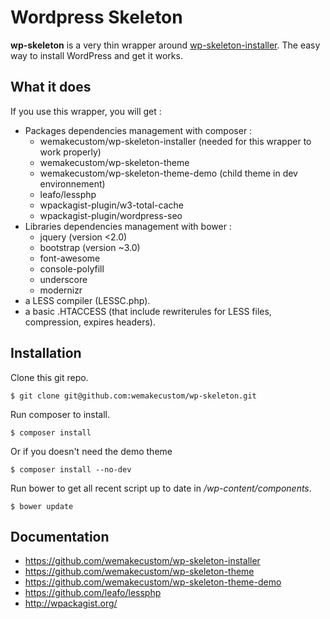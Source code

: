 Wordpress Skeleton
==================

**wp-skeleton** is a very thin wrapper around [wp-skeleton-installer](https://github.com/wemakecustom/wp-skeleton-installer).
The easy way to install WordPress and get it works.

## What it does

If you use this wrapper, you will get :
- Packages dependencies management with composer :
  * wemakecustom/wp-skeleton-installer (needed for this wrapper to work properly) 
  * wemakecustom/wp-skeleton-theme
  * wemakecustom/wp-skeleton-theme-demo (child theme in dev environnement)
  * leafo/lessphp
  * wpackagist-plugin/w3-total-cache
  * wpackagist-plugin/wordpress-seo
- Libraries dependencies management with bower :
  * jquery (version <2.0)
  * bootstrap (version ~3.0)
  * font-awesome
  * console-polyfill
  * underscore
  * modernizr
- a LESS compiler (LESSC.php).
- a basic .HTACCESS (that include rewriterules for LESS files, compression, expires headers).

## Installation

Clone this git repo.
````
$ git clone git@github.com:wemakecustom/wp-skeleton.git
````
Run composer to install.
````
$ composer install
````
Or if you doesn't need the demo theme
````
$ composer install --no-dev
````
Run bower to get all recent script up to date in _/wp-content/components_.
````
$ bower update
````

## Documentation

- https://github.com/wemakecustom/wp-skeleton-installer
- https://github.com/wemakecustom/wp-skeleton-theme
- https://github.com/wemakecustom/wp-skeleton-theme-demo
- https://github.com/leafo/lessphp
- http://wpackagist.org/
